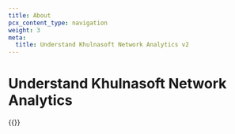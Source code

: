 ```yaml
---
title: About
pcx_content_type: navigation
weight: 3
meta:
  title: Understand Khulnasoft Network Analytics v2
---
```


# Understand Khulnasoft Network Analytics

{{<directory-listing>}}
